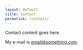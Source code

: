 ```yaml
---
layout: default
title: Contact
permalink: /contact/
---
```


Contact content goes here.

My e-mail is [email@something.com](mailto:email@something.com).
